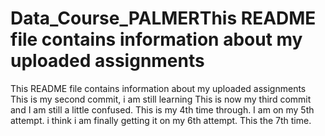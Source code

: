 # Data_Course_PALMERThis README file contains information about my uploaded assignments
This README file contains information about my uploaded assignments
This is my second commit, i am still learning
This is now my third commit and I am still a little confused.
This is my 4th time through.
I am on my 5th attempt.
i think i am finally getting it on my 6th attempt.
This the 7th time.
